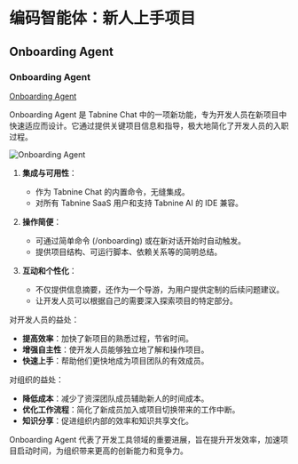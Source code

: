 # 编码智能体：新人上手项目


## Onboarding Agent

### Onboarding Agent

[Onboarding Agent](https://www.tabnine.com/blog/introducing-tabnines-onboarding-agent-revolutionizing-developer-onboarding/)

Onboarding Agent 是 Tabnine Chat 中的一项新功能，专为开发人员在新项目中快速适应而设计。它通过提供关键项目信息和指导，极大地简化了开发人员的入职过程。

![Onboarding Agent](images/onboarding.gif)

1. **集成与可用性**：
    - 作为 Tabnine Chat 的内置命令，无缝集成。
    - 对所有 Tabnine SaaS 用户和支持 Tabnine AI 的 IDE 兼容。

2. **操作简便**：
    - 可通过简单命令 (/onboarding) 或在新对话开始时自动触发。
    - 提供项目结构、可运行脚本、依赖关系等的简明总结。

3. **互动和个性化**：
    - 不仅提供信息摘要，还作为一个导游，为用户提供定制的后续问题建议。
    - 让开发人员可以根据自己的需要深入探索项目的特定部分。

对开发人员的益处：

- **提高效率**：加快了新项目的熟悉过程，节省时间。
- **增强自主性**：使开发人员能够独立地了解和操作项目。
- **快速上手**：帮助他们更快地成为项目团队的有效成员。

对组织的益处：

- **降低成本**：减少了资深团队成员辅助新人的时间成本。
- **优化工作流程**：简化了新成员加入或项目切换带来的工作中断。
- **知识分享**：促进组织内部的效率和知识共享文化。

Onboarding Agent 代表了开发工具领域的重要进展，旨在提升开发效率，加速项目启动时间，为组织带来更高的创新能力和竞争力。

